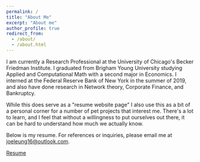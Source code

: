 ```yaml
---
permalink: /
title: "About Me"
excerpt: "About me"
author_profile: true
redirect_from:
  - /about/
  - /about.html
---
```


I am currently a Research Professional at the University of Chicago's Becker Friedman Institute. I graduated from Brigham Young University studying Applied and Computational
Math with a second major in Economics. I interned at the Federal Reserve Bank of New York
in the summer of 2019, and also have done research in Network theory, Corporate Finance, and
Bankruptcy.

While this does serve as a "resume website page" I also use this as a bit of a personal corner for a number of pet projects that interest me. There's a lot to learn, and I feel that without a willingness to put ourselves out there, it can be hard to understand how much we actually know.



Below is my resume. For references or inquiries, please email me at joeleung16@outlook.com.

[Resume](https://joeleung16.github.io/files/Joseph_Leung_Resume.pdf)
